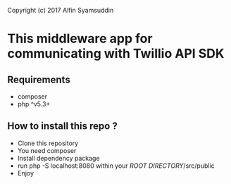 Copyright (c) 2017 Alfin Syamsuddin

<h1>This middleware app for communicating with Twillio API SDK</h1>

<h2>Requirements</h2>
<ul>
	<li>composer</li>
	<li>php ^v5.3+</li>
</ul>

<h2>How to install this repo ?</h2>
<ul>
	<li>Clone this repository</li>
	<li>You need composer</li> 
	<li>Install dependency package</li>
	<li>run php -S localhost:8080 within your <i>ROOT DIRECTORY</i>/src/public </li>
	<li>Enjoy</li> 
</ul>
